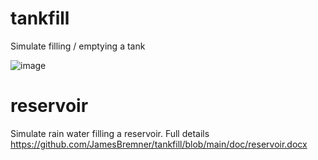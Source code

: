 # tankfill
Simulate filling / emptying a tank

![image](https://user-images.githubusercontent.com/2046227/163194005-566c115e-1c95-4315-a4ae-07b3770a9be0.png)

# reservoir
Simulate rain water filling a reservoir.  Full details https://github.com/JamesBremner/tankfill/blob/main/doc/reservoir.docx
